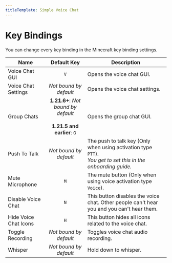 ```yaml
---
titleTemplate: Simple Voice Chat
---
```


# Key Bindings

You can change every key binding in the Minecraft key binding settings.

| Name                  |                               Default Key                                | Description                                                                                                      |
| --------------------- | :----------------------------------------------------------------------: | ---------------------------------------------------------------------------------------------------------------- |
| Voice Chat GUI        |                                   `V`                                    | Opens the voice chat GUI.                                                                                        |
| Voice Chat Settings   |                          *Not bound by default*                          | Opens the voice chat settings.                                                                                   |
| Group Chats           | **1.21.6+**: *Not bound by default*<br/><br/>**1.21.5 and earlier**: `G` | Opens the group chat GUI.                                                                                        |
| Push To Talk          |                          *Not bound by default*                          | The push to talk key (Only when using activation type `PTT`).<br/>*You get to set this in the onboarding guide.* |
| Mute Microphone       |                                   `M`                                    | The mute button (Only when using voice activation type `Voice`).                                                 |
| Disable Voice Chat    |                                   `N`                                    | This button disables the voice chat. Other people can't hear you and you can't hear them.                        |
| Hide Voice Chat Icons |                                   `H`                                    | This button hides all icons related to the voice chat.                                                           |
| Toggle Recording      |                          *Not bound by default*                          | Toggles voice chat audio recording.                                                                              |
| Whisper               |                          *Not bound by default*                          | Hold down to whisper.                                                                                            |
